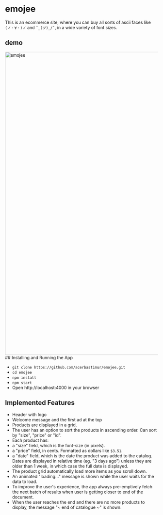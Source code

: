 # emojee
This is an ecommerce site, where you can buy all sorts of ascii faces like `(ノ・∀・)ノ` and `¯_(ツ)_/¯`, in a wide variety of font sizes.

## demo
<img width="1000" alt="emojee" src="https://user-images.githubusercontent.com/33218120/81264442-11de9180-904a-11ea-8916-859ef940e4be.png">
## Installing and Running the App

- `git clone https://github.com/acerbastimur/emojee.git`
- `cd emojee`
- `npm install`
- `npm start`
- Open http://localhost:4000 in your browser

## Implemented Features

- Header with logo
- Welcome message and the first ad at the top
- Products are displayed in a grid. 
- The user has an option to sort the products in ascending order. Can sort by "size", "price" or "id".
 - Each product has:
  - a "size" field, which is the font-size (in pixels).
  - a "price" field, in cents. Formatted as dollars like `$3.51`.
  - a "date" field, which is the date the product was added to the catalog. Dates are displayed in relative time (eg. "3 days ago") unless they are older than 1 week, in which case the full date is displayed.
- The product grid automatically load more items as you scroll down.
- An animated "loading..." message is shown while the user waits for the data to load.
- To improve the user's experience, the app always pre-emptively fetch the next batch of results when user is getting closer to end of the document.
- When the user reaches the end and there are no more products to display, the message "~ end of catalogue ~" is shown.
